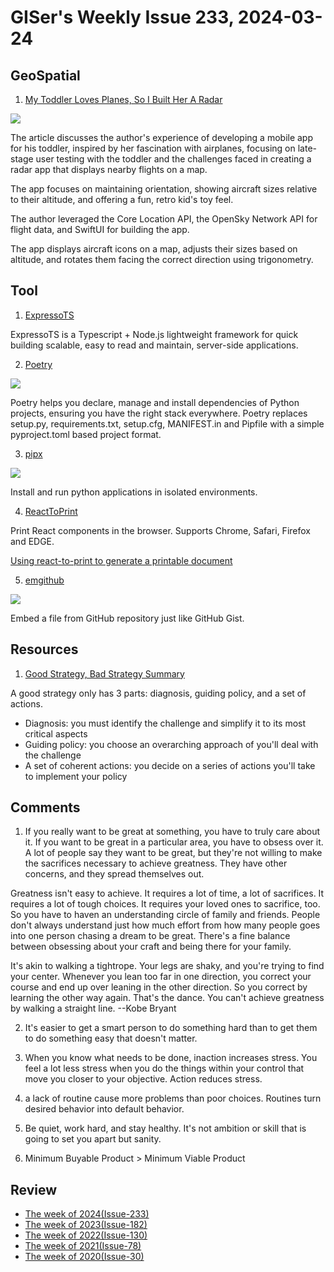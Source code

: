# GISer's Weekly Issue 233, 2024-03-24

## GeoSpatial

1. [My Toddler Loves Planes, So I Built Her A Radar](https://jacobbartlett.substack.com/p/my-toddler-loves-planes-so-i-built)

![](https://substackcdn.com/image/fetch/w_1272,c_limit,f_webp,q_auto:good,fl_progressive:steep/https%3A%2F%2Fsubstack-post-media.s3.amazonaws.com%2Fpublic%2Fimages%2F34bde87e-1535-45a4-89e5-cb3aed63b1b9_967x575.png)

The article discusses the author's experience of developing a mobile app for his toddler, inspired by her fascination with airplanes, focusing on late-stage user testing with the toddler and the challenges faced in creating a radar app that displays nearby flights on a map.

The app focuses on maintaining orientation, showing aircraft sizes relative to their altitude, and offering a fun, retro kid's toy feel.

The author leveraged the Core Location API, the OpenSky Network API for flight data, and SwiftUI for building the app.

The app displays aircraft icons on a map, adjusts their sizes based on altitude, and rotates them facing the correct direction using trigonometry.

## Tool

1. [ExpressoTS](https://github.com/expressots/expressots)

ExpressoTS is a Typescript + Node.js lightweight framework for quick building scalable, easy to read and maintain, server-side applications.

2. [Poetry](https://github.com/python-poetry/poetry)

![](https://raw.githubusercontent.com/python-poetry/poetry/master/assets/install.gif)

Poetry helps you declare, manage and install dependencies of Python projects, ensuring you have the right stack everywhere. Poetry replaces setup.py, requirements.txt, setup.cfg, MANIFEST.in and Pipfile with a simple pyproject.toml based project format.

3. [pipx](https://github.com/pypa/pipx)

![](https://github.com/pypa/pipx/raw/main/pipx_demo.gif)

Install and run python applications in isolated environments.

4. [ReactToPrint](https://github.com/MatthewHerbst/react-to-print)

Print React components in the browser. Supports Chrome, Safari, Firefox and EDGE.

[Using react-to-print to generate a printable document](https://blog.logrocket.com/using-react-to-print-generate-printable-document/)

5. [emgithub](https://github.com/yusanshi/emgithub)

![](https://user-images.githubusercontent.com/36265606/185886623-f5f5685d-1e99-43c8-8de2-085dd6954dd7.gif)

Embed a file from GitHub repository just like GitHub Gist.

## Resources

1. [Good Strategy, Bad Strategy Summary](https://fourminutebooks.com/good-strategy-bad-strategy-summary/)

A good strategy only has 3 parts: diagnosis, guiding policy, and a set of actions.

- Diagnosis: you must identify the challenge and simplify it to its most critical aspects
- Guiding policy: you choose an overarching approach of you'll deal with the challenge
- A set of coherent actions: you decide on a series of actions you'll take to implement your policy

## Comments

1. If you really want to be great at something, you have to truly care about it. If you want to be great in a particular area, you have to obsess over it. A lot of people say they want to be great, but they're not willing to make the sacrifices necessary to achieve greatness. They have other concerns, and they spread themselves out.

Greatness isn't easy to achieve. It requires a lot of time, a lot of sacrifices. It requires a lot of tough choices. It requires your loved ones to sacrifice, too. So you have to haven an understanding circle of family and friends. People don't always understand just how much effort from how many people goes into one person chasing a dream to be great. There's a fine balance between obsessing about your craft and being there for your family.

It's akin to walking a tightrope. Your legs are shaky, and you're trying to find your center. Whenever you lean too far in one direction, you correct your course and end up over leaning in the other direction. So you correct by learning the other way again. That's the dance. You can't achieve greatness by walking a straight line. --Kobe Bryant

2. It's easier to get a smart person to do something hard than to get them to do something easy that doesn't matter.

3. When you know what needs to be done, inaction increases stress. You feel a lot less stress when you do the things within your control that move you closer to your objective. Action reduces stress.

4. a lack of routine cause more problems than poor choices. Routines turn desired behavior into default behavior.

5. Be quiet, work hard, and stay healthy. It's not ambition or skill that is going to set you apart but sanity.

6. Minimum Buyable Product > Minimum Viable Product

## Review

- [The week of 2024(Issue-233)](../2024/issue-233.md)
- [The week of 2023(Issue-182)](../2023/issue-182.md)
- [The week of 2022(Issue-130)](../2022/issue-130.md)
- [The week of 2021(Issue-78)](../2021/issue-78.md)
- [The week of 2020(Issue-30)](../2020/issue-30.md)
